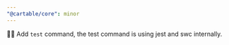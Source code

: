 ```yaml
---
"@cartable/core": minor
---
```


🍏🍎 Add `test` command, the test command is using jest and swc internally.
